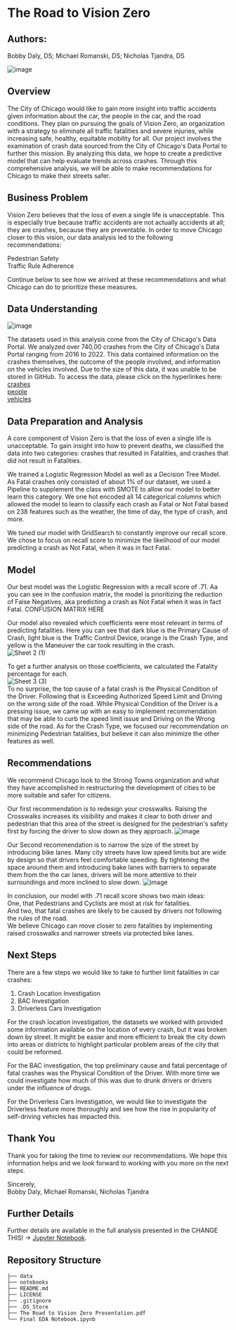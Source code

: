 # **The Road to Vision Zero**

## **Authors**:
Bobby Daly, DS; Michael Romanski, DS; Nicholas Tjandra, DS

![image](https://github.com/nickthetj/DSC-Phase3-Project/assets/126971652/9e88f1d6-2353-4ad1-95ec-1f7329edad13)


## **Overview**
The City of Chicago would like to gain more insight into traffic accidents given information about the car, the people in the car, and the road conditions. They plan on pursuing the goals of Vision Zero, an organization with a strategy to eliminate all traffic fatalities and severe injuries, while increasing safe, healthy, equitable mobility for all. Our project involves the examination of crash data sourced from the City of Chicago's Data Portal to further this mission. By analyzing this data, we hope to create a predictive model that can help evaluate trends across crashes. Through this comprehensive analysis, we will be able to make recommendations for Chicago to make their streets safer. 


## **Business Problem**
Vision Zero believes that the loss of even a single life is unacceptable. This is especially true because traffic accidents are not actually accidents at all; they are crashes, because they are preventable. In order to move Chicago closer to this vision, our data analysis led to the following recommendations:

Pedestrian Safety<br>
Traffic Rule Adherence<br>

Continue below to see how we arrived at these recommendations and what Chicago can do to prioritize these measures.

## **Data Understanding**
![image](https://github.com/nickthetj/DSC-Phase3-Project/assets/126971652/5bb378f0-e0b8-467f-bb04-e8fbb7767fa5)

The datasets used in this analysis come from the City of Chicago's Data Portal. We analyzed over 740,00 crashes from the City of Chicago's Data Portal ranging from 2016 to 2022. This data contained information on the crashes themselves, the outcome of the people involved, and information on the vehicles involved. Due to the size of this data, it was unable to be stored in GitHub. To access the data, please click on the hyperlinkes here:<br>
[crashes]([url](https://data.cityofchicago.org/Transportation/Traffic-Crashes-Crashes/85ca-t3if)) <br>
[people]([url](https://data.cityofchicago.org/Transportation/Traffic-Crashes-People/u6pd-qa9d)) <br>
[vehicles]([url](https://data.cityofchicago.org/Transportation/Traffic-Crashes-Vehicles/68nd-jvt3)) <br>

## **Data Preparation and Analysis**
A core component of Vision Zero is that the loss of even a single life is unacceptable. To gain insight into how to prevent deaths, we classified the data into two categories: crashes that resulted in Fatalities, and crashes that did not result in Fatalities. 

We trained a Logistic Regression Model as well as a Decision Tree Model. As Fatal crashes only consisted of about 1% of our dataset, we used a Pipeline to supplement the class with SMOTE to allow our model to better learn this category. We one hot encoded all 14 categorical columns which allowed the model to learn to classify each crash as Fatal or Not Fatal based on 238 features such as the weather, the time of day, the type of crash, and more. 

We tuned our model with GridSearch to constantly improve our recall score. We chose to focus on recall score to minimize the likelihood of our model predicting a crash as Not Fatal, when it was in fact Fatal.

## **Model**
Our best model was the Logistic Regression with a recall score of .71. Aa you can see in the confusion matrix, the model is prioritizing the reduction of False Negatives, aka predicting a crash as Not Fatal when it was in fact Fatal. 
CONFUSION MATRIX HERE

Our model also revealed which coefficients were most relevant in terms of predicting fatalities. Here you can see that dark blue is the Primary Cause of Crash, light blue is the Traffic Control Device, orange is the Crash Type, and yellow is the Maneuver the car took resulting in the crash. <br>
![Sheet 2 (1)](https://github.com/nickthetj/DSC-Phase3-Project/assets/126971652/bfa16c00-66b8-498e-bea6-6f0a592fddd9)

To get a further analysis on those coefficients, we calculated the Fatality percentage for each. <br>
![Sheet 3 (3)](https://github.com/nickthetj/DSC-Phase3-Project/assets/126971652/8c68050a-9466-4418-bf19-91270fcbb117) <br>
To no surprise, the top cause of a fatal crash is the Physical Condition of the Driver. Following that is Exceeding Authorized Speed Limit and Driving on the wrong side of the road. While Physical Condition of the Driver is a pressing issue, we came up with an easy to implement recommendation that may be able to curb the speed limit issue and Driving on the Wrong side of the road. As for the Crash Type, we focused our recommendation on minimizing Pedestrian fatalities, but believe it can also minimize the other features as well. 

## **Recommendations**
We recommend Chicago look to the Strong Towns organization and what they have accomplished in restructuring the development of cities to be more suitable and safer for citizens.

Our first recommendation is to redesign your crosswalks. Raising the Crosswalks increases its visibility and makes it clear to both driver and pedestrian that this area of the street is designed for the pedestrian's safety first by forcing the driver to slow down as they approach.
![image](https://github.com/nickthetj/DSC-Phase3-Project/assets/126971652/7f05dd49-1770-48a6-8b30-e2e964a71a86)

Our Second recommendation is to narrow the size of the street by introducing bike lanes. Many city streets have low speed limits but are wide by design so that drivers feel comfortable speeding. By tightening the space around them and introducing bake lanes with barriers to separate them from the the car lanes, drivers will be more attentive to their surroundings and more inclined to slow down.
![image](https://github.com/nickthetj/DSC-Phase3-Project/assets/126971652/2ae7b332-5d82-42c8-8aff-b9999b83ae10)

In conclusion, our model with .71 recall score shows two main ideas: <br>
One, that Pedestrians and Cyclists are most at risk for fatalities.<br>
And two, that fatal crashes are likely to be caused by drivers not following the rules of the road.<br>
We believe Chicago can move closer to zero fatalities by implementing raised crosswalks and narrower streets via protected bike lanes.

## **Next Steps**
There are a few steps we would like to take to further limit fatalities in car crashes:<br>
1. Crash Location Investigation
2. BAC Investigation
3. Driverless Cars Investigation
   
For the crash location investigation, the datasets we worked with provided some information available on the location of every crash, but it was broken down by street. It might be easier and more efficient to break the city down into areas or districts to highlight particular problem areas of the city that could be reformed.

For the BAC investigation, the top preliminary cause and fatal percentage of fatal crashes was the Physical Condition of the Driver. With more time we could investigate how much of this was due to drunk drivers or drivers under the influence of drugs.

For the Driverless Cars Investigation, we would like to investigate the Driverless feature more thoroughly and see how the rise in popularity of self-driving vehicles has impacted this.

## **Thank You**
Thank you for taking the time to review our recommendations.
We hope this information helps and we look forward to working with you more on the next steps.

Sincerely, <br>
Bobby Daly, Michael Romanski, Nicholas Tjandra <br>

## Further Details
Further details are available in the full analysis presented in the CHANGE THIS! -> [Jupyter Notebook](https://github.com/nickthetj/DSC-Phase3-Project/blob/main/notebooks/Final%20EDA%20Notebook.ipynb). 

## Repository Structure
```
├── data
├── notebooks
├── README.md
├── LICENSE
├── .gitignore
├── .DS_Store
├── The Road to Vision Zero Presentation.pdf
└── Final EDA Notebook.ipynb
```
